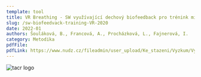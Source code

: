 ```yaml
---
template: tool
title: VR Breathing - SW využívající dechový biofeedback pro trénink mindfulness, relaxace a rytmického dýchání s využitím virtuální reality
slug: /sw-biofeedvack-training-VR-2020
date: 2022-01
authors: Šouláková, B., Francová, A., Procházková, L., Fajnerová, I.
category: Metodika
pdfFile: 
pdfLink: https://www.nudz.cz/fileadmin/user_upload/Ke_stazeni/Vyzkum/Vysledky/2021-05-svv-09-metodika.pdf
---
```


![tacr logo](/logo-tacr.png)
